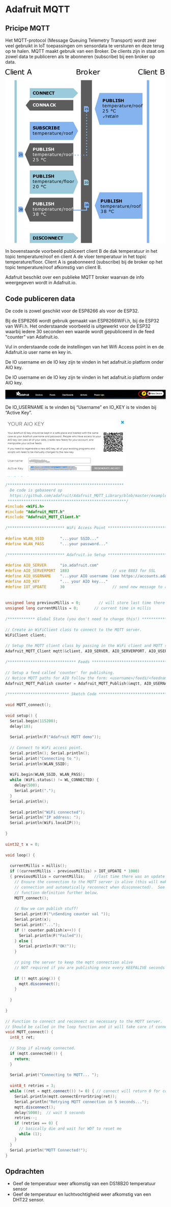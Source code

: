 # Adafruit MQTT

## Pricipe MQTT
Het MQTT-protocol (Message Queuing Telemetry Transport) wordt zeer veel gebruikt
in IoT toepassingen om sensordata te versturen en deze terug op te halen. MQTT
maakt gebruik van een Broker. De clients zijn in staat om zowel data te
publiceren als te abonneren (subscribe) bij een broker op data.

![MQTT](./assets/1d04d39cec5848e5caa2affdaa4ad38b.png)

In bovenstaande voorbeeld publiceert client B de dak temperatuur in het topic
temperature/roof en client A de vloer temperatuur in het topic
temperature/floor. Client A is geabonneerd (subscribe) bij de broker op het
topic temperature/roof afkomstig van client B.

Adafruit beschikt over een publieke MQTT broker waarvan de info weergegeven wordt in Adafruit.io.

## Code publiceren data

De code is zowel geschikt voor de ESP8266 als voor de ESP32.

Bij de ESP8266 wordt gebruik gemaakt van ESP8266WiFi.h, bij de ESP32 van WiFi.h. Het onderstaande voorbeeld is uitgewerkt voor de ESP32 waarbij iedere 30 seconden een waarde wordt gepubliceerd in de feed "counter" van Adafruit.io.

Vul in onderstaande code de instellingen van het Wifi Access point in en de Adafruit.io user name en key in.

De IO username en de IO key zijn te vinden in het adafruit.io platform onder AIO key.

De IO username en de IO key zijn te vinden in het adafruit.io platform onder AIO key.

![AIO key](./assets/arduino3.png)

De IO_USERNAME is te vinden bij “Username” en IO_KEY is te vinden bij “Active Key”.

![AIO key](./assets/arduino4.png)


```cpp
/***************************************************
  De code is gebaseerd op
  https://github.com/adafruit/Adafruit_MQTT_Library/blob/master/examples/mqtt_esp8266/mqtt_esp8266.ino
 ****************************************************/
#include <WiFi.h>
#include "Adafruit_MQTT.h"
#include "Adafruit_MQTT_Client.h"

/************************* WiFi Access Point *********************************/

#define WLAN_SSID       "...your SSID..."
#define WLAN_PASS       "...your password..."

/************************* Adafruit.io Setup *********************************/

#define AIO_SERVER      "io.adafruit.com"
#define AIO_SERVERPORT  1883                   // use 8883 for SSL
#define AIO_USERNAME    "...your AIO username (see https://accounts.adafruit.com)..."
#define AIO_KEY         "... your AIO key..."
#define IOT_UPDATE      30                     // send new message to adafruitMQTT every x seconds


unsigned long previousMillis = 0;        // will store last time there was an update
unsigned long currentMillis = 0;       // current time in millis

/************ Global State (you don't need to change this!) ******************/

// Create an WiFiClient class to connect to the MQTT server.
WiFiClient client;

// Setup the MQTT client class by passing in the WiFi client and MQTT server and login details.
Adafruit_MQTT_Client mqtt(&client, AIO_SERVER, AIO_SERVERPORT, AIO_USERNAME, AIO_KEY);

/****************************** Feeds ***************************************/

// Setup a feed called 'counter' for publishing.
// Notice MQTT paths for AIO follow the form: <username>/feeds/<feedname>
Adafruit_MQTT_Publish counter = Adafruit_MQTT_Publish(&mqtt, AIO_USERNAME "/feeds/counter");

/*************************** Sketch Code ************************************/

void MQTT_connect();

void setup() {
  Serial.begin(115200);
  delay(10);

  Serial.println(F("Adafruit MQTT demo"));

  // Connect to WiFi access point.
  Serial.println(); Serial.println();
  Serial.print("Connecting to ");
  Serial.println(WLAN_SSID);

  WiFi.begin(WLAN_SSID, WLAN_PASS);
  while (WiFi.status() != WL_CONNECTED) {
    delay(500);
    Serial.print(".");
  }
  Serial.println();

  Serial.println("WiFi connected");
  Serial.println("IP address: ");
  Serial.println(WiFi.localIP());

}

uint32_t x = 0;

void loop() {

  currentMillis = millis();
  if ((currentMillis - previousMillis) > IOT_UPDATE * 1000)
  { previousMillis = currentMillis;    //last time there was an update
    // Ensure the connection to the MQTT server is alive (this will make the first
    // connection and automatically reconnect when disconnected).  See the MQTT_connect
    // function definition further below.
    MQTT_connect();

    // Now we can publish stuff!
    Serial.print(F("\nSending counter val "));
    Serial.print(x);
    Serial.print("...");
    if (! counter.publish(x++)) {
      Serial.println(F("Failed"));
    } else {
      Serial.println(F("OK!"));
    }

    // ping the server to keep the mqtt connection alive
    // NOT required if you are publishing once every KEEPALIVE seconds

    if (! mqtt.ping()) {
      mqtt.disconnect();
    }
    
  }

}

// Function to connect and reconnect as necessary to the MQTT server.
// Should be called in the loop function and it will take care if connecting.
void MQTT_connect() {
  int8_t ret;

  // Stop if already connected.
  if (mqtt.connected()) {
    return;
  }

  Serial.print("Connecting to MQTT... ");

  uint8_t retries = 3;
  while ((ret = mqtt.connect()) != 0) { // connect will return 0 for connected
    Serial.println(mqtt.connectErrorString(ret));
    Serial.println("Retrying MQTT connection in 5 seconds...");
    mqtt.disconnect();
    delay(5000);  // wait 5 seconds
    retries--;
    if (retries == 0) {
      // basically die and wait for WDT to reset me
      while (1);
    }
  }
  Serial.println("MQTT Connected!");
}

```
##  Opdrachten

* Geef de temperatuur weer afkomstig van een DS18B20 temperatuur sensor
* Geef de temperatuur en luchtvochtigheid weer afkomstig van een DHT22 sensor.

